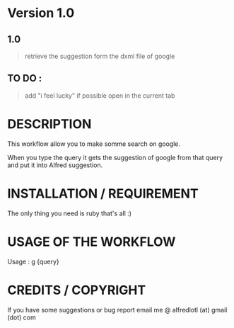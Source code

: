 # Version 1.0

## 1.0
> retrieve the suggestion form the dxml file of google

## TO DO :
> add "i feel lucky" if possible
> open in the current tab


# DESCRIPTION

This workflow allow you to make somme search on google.

When you type the query it gets the suggestion of google from that query and put it into Alfred suggestion.


# INSTALLATION / REQUIREMENT

The only thing you need is ruby that's all :)


# USAGE OF THE WORKFLOW

Usage : g {query}


# CREDITS / COPYRIGHT

If you have some suggestions or bug report email me @ 
alfredlotl (at) gmail (dot) com
